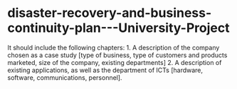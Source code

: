 # disaster-recovery-and-business-continuity-plan---University-Project
It should include the following chapters: 1. A description of the company chosen as a case study [type of business, type of customers and products marketed, size of the company, existing departments] 2. A description of existing applications, as well as the department of ICTs [hardware, software, communications, personnel]. 
